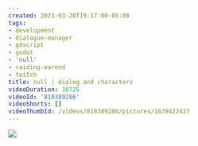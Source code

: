 ```yaml
---
created: 2023-03-20T19:17:00-05:00
tags:
- development
- dialogue-manager
- gdscript
- godot
- 'null'
- raiding-earend
- twitch
title: null | dialog and characters
videoDuration: 10725
videoId: '810389286'
videoShorts: []
videoThumbId: /videos/810389286/pictures/1639422427
---
```


![](20230321001700.jpg)

